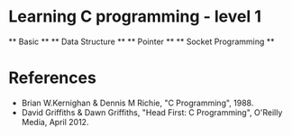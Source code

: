 # Learning C programming - level 1
** Basic **
** Data Structure **
** Pointer **
** Socket Programming **


# References
- Brian W.Kernighan & Dennis M Richie, "C Programming", 1988.
- David Griffiths & Dawn Griffiths, "Head First: C Programming", O'Reilly Media, April 2012.
